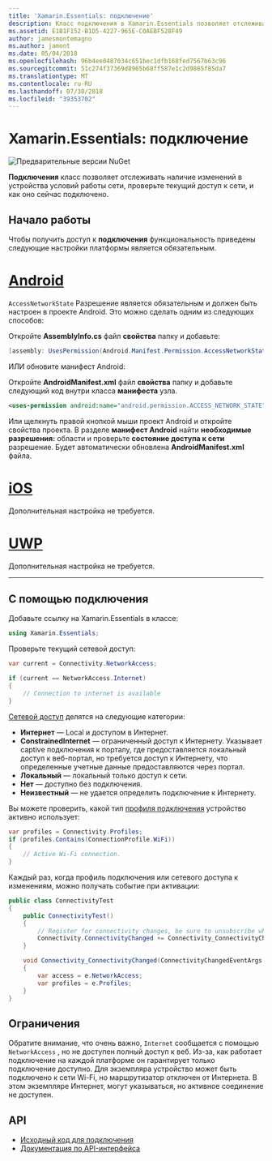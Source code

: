 ```yaml
---
title: 'Xamarin.Essentials: подключение'
description: Класс подключения в Xamarin.Essentials позволяет отслеживать наличие изменений в условия сети устройства, проверьте текущий доступ к сети, и как оно сейчас подключено.
ms.assetid: E1B1F152-B1D5-4227-965E-C0AEBF528F49
author: jamesmontemagno
ms.author: jamont
ms.date: 05/04/2018
ms.openlocfilehash: 96b4ee0487034c651bec1dfb168fed7567b63c96
ms.sourcegitcommit: 51c274f37369d8965b68ff587e1c2d9865f85da7
ms.translationtype: MT
ms.contentlocale: ru-RU
ms.lasthandoff: 07/30/2018
ms.locfileid: "39353702"
---
```

# <a name="xamarinessentials-connectivity"></a>Xamarin.Essentials: подключение

![Предварительные версии NuGet](~/media/shared/pre-release.png)

**Подключения** класс позволяет отслеживать наличие изменений в устройства условий работы сети, проверьте текущий доступ к сети, и как оно сейчас подключено.

## <a name="getting-started"></a>Начало работы

Чтобы получить доступ к **подключения** функциональность приведены следующие настройки платформы является обязательным.

# <a name="androidtabandroid"></a>[Android](#tab/android)

`AccessNetworkState` Разрешение является обязательным и должен быть настроен в проекте Android. Это можно сделать одним из следующих способов:

Откройте **AssemblyInfo.cs** файл **свойства** папку и добавьте:

```csharp
[assembly: UsesPermission(Android.Manifest.Permission.AccessNetworkState)]
```

ИЛИ обновите манифест Android:

Откройте **AndroidManifest.xml** файл **свойства** папку и добавьте следующий код внутри класса **манифеста** узла.

```xml
<uses-permission android:name="android.permission.ACCESS_NETWORK_STATE" />
```

Или щелкнуть правой кнопкой мыши проект Android и откройте свойства проекта. В разделе **манифест Android** найти **необходимые разрешения:** области и проверьте **состояние доступа к сети** разрешение. Будет автоматически обновлена **AndroidManifest.xml** файла.

# <a name="iostabios"></a>[iOS](#tab/ios)

Дополнительная настройка не требуется.

# <a name="uwptabuwp"></a>[UWP](#tab/uwp)

Дополнительная настройка не требуется.

-----

## <a name="using-connectivity"></a>С помощью подключения

Добавьте ссылку на Xamarin.Essentials в классе:

```csharp
using Xamarin.Essentials;
```

Проверьте текущий сетевой доступ:

```csharp
var current = Connectivity.NetworkAccess;

if (current == NetworkAccess.Internet)
{
    // Connection to internet is available
}
```

[Сетевой доступ](xref:Xamarin.Essentials.NetworkAccess) делятся на следующие категории:

* **Интернет** — Local и доступом в Интернет.
* **ConstrainedInternet** — ограниченный доступ к Интернету. Указывает captive подключения к порталу, где предоставляется локальный доступ к веб-портал, но требуется доступ к Интернету, что определенные учетные данные предоставляются через портал.
* **Локальный** — локальный только доступ к сети.
* **Нет** — доступно без подключения.
* **Неизвестный** — не удается определить подключение к Интернету.

Вы можете проверить, какой тип [профиля подключения](xref:Xamarin.Essentials.ConnectionProfile) устройство активно использует:

```csharp
var profiles = Connectivity.Profiles;
if (profiles.Contains(ConnectionProfile.WiFi))
{
    // Active Wi-Fi connection.
}
```

Каждый раз, когда профиль подключения или сетевого доступа к изменениям, можно получать событие при активации:

```csharp
public class ConnectivityTest
{
    public ConnectivityTest()
    {
        // Register for connectivity changes, be sure to unsubscribe when finished
        Connectivity.ConnectivityChanged += Connectivity_ConnectivityChanged;
    }

    void Connectivity_ConnectivityChanged(ConnectivityChangedEventArgs  e)
    {
        var access = e.NetworkAccess;
        var profiles = e.Profiles;
    }
}
```

## <a name="limitations"></a>Ограничения

Обратите внимание, что очень важно, `Internet` сообщается с помощью `NetworkAccess` , но не доступен полный доступ к веб. Из-за, как работает подключение на каждой платформе он гарантирует только подключение доступно. Для экземпляра устройство может быть подключено к сети Wi-Fi, но маршрутизатор отключен от Интернета. В этом экземпляре Интернет, могут указываться, но активное соединение не доступен.

## <a name="api"></a>API

* [Исходный код для подключения](https://github.com/xamarin/Essentials/tree/master/Xamarin.Essentials/Connectivity)
* [Документация по API-интерфейса](xref:Xamarin.Essentials.Connectivity)
